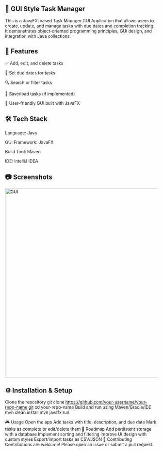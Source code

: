 ## 📌 GUI Style Task Manager 
This is a JavaFX-based Task Manager GUI Application that allows users to create, update, and manage tasks with due dates and completion tracking. It demonstrates object-oriented programming principles, GUI design, and integration with Java collections.

## 🚀 Features
✅ Add, edit, and delete tasks

📅 Set due dates for tasks

🔍 Search or filter tasks

💾 Save/load tasks (if implemented)

🎨 User-friendly GUI built with JavaFX

## 🛠️ Tech Stack
Language: Java

GUI Framework: JavaFX

Build Tool: Maven 

IDE: IntelliJ IDEA

## 📷 Screenshots
<img width="796" height="624" alt="GUI" src="https://github.com/user-attachments/assets/c5ed40f7-b4b6-4645-baab-296590db510b" />


## ⚙️ Installation & Setup
Clone the repository
git clone https://github.com/your-username/your-repo-name.git
cd your-repo-name
Build and run using Maven/Gradle/IDE
mvn clean install
mvn javafx:run

🎮 Usage
Open the app
Add tasks with title, description, and due date
Mark tasks as complete or edit/delete them
📌 Roadmap
 Add persistent storage with a database
 Implement sorting and filtering
 Improve UI design with custom styles
 Export/import tasks as CSV/JSON
🤝 Contributing
Contributions are welcome! Please open an issue or submit a pull request.

